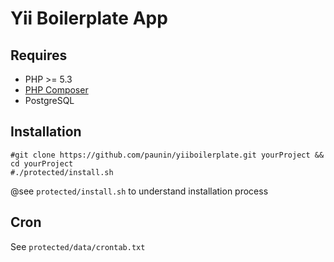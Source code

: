 Yii Boilerplate App
==========

## Requires

* PHP >= 5.3
* [PHP Composer](https://getcomposer.org/)
* PostgreSQL

## Installation

    #git clone https://github.com/paunin/yiiboilerplate.git yourProject && cd yourProject
    #./protected/install.sh

@see `protected/install.sh` to understand installation process

## Cron

See `protected/data/crontab.txt`